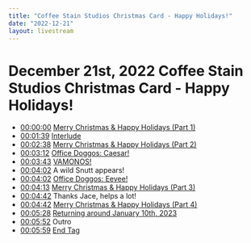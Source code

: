 ```yaml
---
title: "Coffee Stain Studios Christmas Card - Happy Holidays!"
date: "2022-12-21"
layout: livestream
---
```

# December 21st, 2022 Coffee Stain Studios Christmas Card - Happy Holidays!
* [00:00:00](https://youtu.be/nvBhG4URjMg?t=0) [Merry Christmas & Happy Holidays (Part 1)](./transcriptions/yt-nvBhG4URjMg,,99.24.md)
* [00:01:39](https://youtu.be/nvBhG4URjMg?t=99) [Interlude](./transcriptions/yt-nvBhG4URjMg,99.28,158.08.md)
* [00:02:38](https://youtu.be/nvBhG4URjMg?t=158) [Merry Christmas & Happy Holidays (Part 2)](./transcriptions/yt-nvBhG4URjMg,158.12,192.76.md)
* [00:03:12](https://youtu.be/nvBhG4URjMg?t=192) [Office Doggos: Caesar!](./transcriptions/yt-nvBhG4URjMg,192.8,223.16.md)
* [00:03:43](https://youtu.be/nvBhG4URjMg?t=223) [VAMONOS!](./transcriptions/yt-nvBhG4URjMg,223.2,242.04.md)
* [00:04:02](https://youtu.be/nvBhG4URjMg?t=242) A wild Snutt appears!
* [00:04:02](https://youtu.be/nvBhG4URjMg?t=242) [Office Doggos: Eevee!](./transcriptions/yt-nvBhG4URjMg,242.08,253.4.md)
* [00:04:13](https://youtu.be/nvBhG4URjMg?t=253) [Merry Christmas & Happy Holidays (Part 3)](./transcriptions/yt-nvBhG4URjMg,253.44,282.56.md)
* [00:04:42](https://youtu.be/nvBhG4URjMg?t=282) Thanks Jace, helps a lot!
* [00:04:42](https://youtu.be/nvBhG4URjMg?t=282) [Merry Christmas & Happy Holidays (Part 4)](./transcriptions/yt-nvBhG4URjMg,282.6,328.190091.md)
* [00:05:28](https://youtu.be/nvBhG4URjMg?t=328) [Returning around January 10th, 2023](./transcriptions/yt-nvBhG4URjMg,328.24,352.48.md)
* [00:05:52](https://youtu.be/nvBhG4URjMg?t=352) Outro
* [00:05:59](https://youtu.be/nvBhG4URjMg?t=359) [End Tag](./transcriptions/yt-nvBhG4URjMg,359.92.md)
